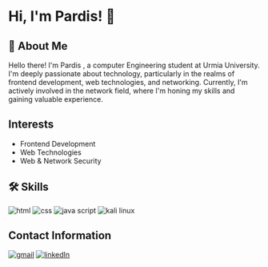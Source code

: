 
# Hi, I'm Pardis! 👋


## 🚀 About Me
Hello there! I'm Pardis , a computer Engineering student at Urmia University. I'm deeply passionate about technology, particularly in the realms of frontend development, web technologies, and networking. Currently, I'm actively involved in the network field, where I'm honing my skills and gaining valuable experience.


## Interests
- Frontend Development
- Web Technologies
- Web & Network Security


## 🛠 Skills
![html](https://img.shields.io/badge/HTML5-E34F26?style=for-the-badge&logo=html5&logoColor=white)
![css](https://img.shields.io/badge/CSS3-1572B6?style=for-the-badge&logo=css3&logoColor=white)
![java script](https://img.shields.io/badge/JavaScript-323330?style=for-the-badge&logo=javascript&logoColor=F7DF1E)
![kali linux](https://img.shields.io/badge/Kali_Linux-557C94?style=for-the-badge&logo=kali-linux&logoColor=white)


## Contact Information
[![gmail](https://img.shields.io/badge/Gmail-D14836?style=for-the-badge&logo=gmail&logoColor=white)](PardisMadad@gmail.com)
[![linkedIn](https://img.shields.io/badge/LinkedIn-0077B5?style=for-the-badge&logo=linkedin&logoColor=white)](linkedin.com/in/pardis-m-8523b42b2)
